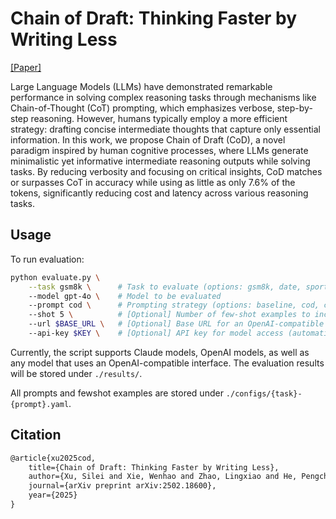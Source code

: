 # Chain of Draft: Thinking Faster by Writing Less
[[Paper]](https://arxiv.org/abs/2502.18600)

Large Language Models (LLMs) have demonstrated remarkable performance in solving complex reasoning tasks through mechanisms like Chain-of-Thought (CoT) prompting, which emphasizes verbose, step-by-step reasoning. 
However, humans typically employ a more efficient strategy: drafting concise intermediate thoughts that capture only essential information. 
In this work, we propose Chain of Draft (CoD), a novel paradigm inspired by human cognitive processes, where LLMs generate minimalistic yet informative intermediate reasoning outputs while solving tasks. 
By reducing verbosity and focusing on critical insights, CoD matches or surpasses CoT in accuracy while using as little as only 7.6% of the tokens, significantly reducing cost and latency across various reasoning tasks.


## Usage
To run evaluation:
```bash
python evaluate.py \
    --task gsm8k \      # Task to evaluate (options: gsm8k, date, sports, coin_flip)
    --model gpt-4o \    # Model to be evaluated
    --prompt cod \      # Prompting strategy (options: baseline, cod, cot)
    --shot 5 \          # [Optional] Number of few-shot examples to include in the prompt (uses all available examples by default if omitted)
    --url $BASE_URL \   # [Optional] Base URL for an OpenAI-compatible interface (e.g., locally hosted models)
    --api-key $KEY \    # [Optional] API key for model access (automatically loads from environment variables for Claude and OpenAI models if not provided)
```
Currently, the script supports Claude models, OpenAI models, as well as any model that uses an OpenAI-compatible interface.
The evaluation results will be stored under `./results/`.

All prompts and fewshot examples are stored under `./configs/{task}-{prompt}.yaml`. 

## Citation
```latex
@article{xu2025cod,
    title={Chain of Draft: Thinking Faster by Writing Less},
    author={Xu, Silei and Xie, Wenhao and Zhao, Lingxiao and He, Pengcheng},
    journal={arXiv preprint arXiv:2502.18600},
    year={2025}
}
```
